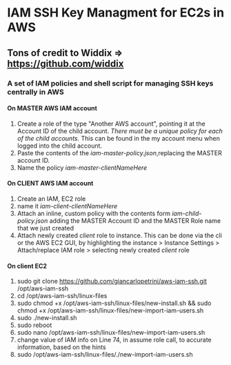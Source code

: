 # IAM SSH Key Managment for EC2s in AWS

## Tons of credit to Widdix => https://github.com/widdix

### A set of IAM policies and shell script for managing SSH keys centrally in AWS

#### On MASTER AWS IAM account
1. Create a role of the type "Another AWS account", pointing it at the Account ID of the child account. _There must be a unique policy for each of the child accounts._ This can be found in the my account menu when logged into the child account.
2. Paste the contents of the _iam-master-policy.json_,replacing the MASTER account ID.
3. Name the policy _iam-master-clientNameHere_

#### On CLIENT AWS IAM account
1. Create an IAM, EC2 role
2. name it _iam-client-clientNameHere_
3. Attach an inline, custom policy with the contents form _iam-child-policy.json_ adding the MASTER Account ID and the MASTER Role name that we just created
4. Attach newly created _client_ role to instance. This can be done via the cli or the AWS EC2 GUI, by highlighting the instance > Instance Settings > Attach/replace IAM role > selecting newly created _client_ role

#### On client EC2
1. sudo git clone https://github.com/giancarlopetrini/aws-iam-ssh.git /opt/aws-iam-ssh
2. cd /opt/aws-iam-ssh/linux-files
3. sudo chmod +x /opt/aws-iam-ssh/linux-files/new-install.sh && sudo chmod +x /opt/aws-iam-ssh/linux-files/new-import-iam-users.sh
4. sudo ./new-install.sh
5. sudo reboot
6. sudo nano /opt/aws-iam-ssh/linux-files/new-import-iam-users.sh
7. change value of IAM info on Line 74, in assume role call, to accurate information, based on the hints
8. sudo /opt/aws-iam-ssh/linux-files/./new-import-iam-users.sh
